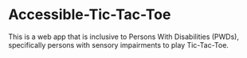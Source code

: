 # Accessible-Tic-Tac-Toe
This is a web app that is inclusive to Persons With Disabilities (PWDs), specifically persons with sensory impairments to play Tic-Tac-Toe.
